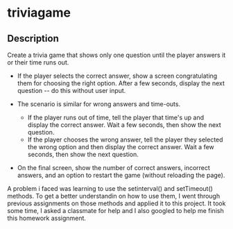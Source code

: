 # triviagame

## Description
Create a trivia game that shows only one question until the player answers it or their time runs out.

* If the player selects the correct answer, show a screen congratulating them for choosing the right option. After a few seconds, display the next question -- do this without user input.

* The scenario is similar for wrong answers and time-outs.

  * If the player runs out of time, tell the player that time's up and display the correct answer. Wait a few seconds, then show the next question.
  * If the player chooses the wrong answer, tell the player they selected the wrong option and then display the correct answer. Wait a few seconds, then show the next question.

* On the final screen, show the number of correct answers, incorrect answers, and an option to restart the game (without reloading the page).

A problem i faced was learning to use the setinterval() and setTimeout() methods. To get a better understandin on how to use them, I went through previous assignments on those methods and applied it to this project. It took some time, I asked a classmate for help and I also googled to help me finish this homework assignment.
